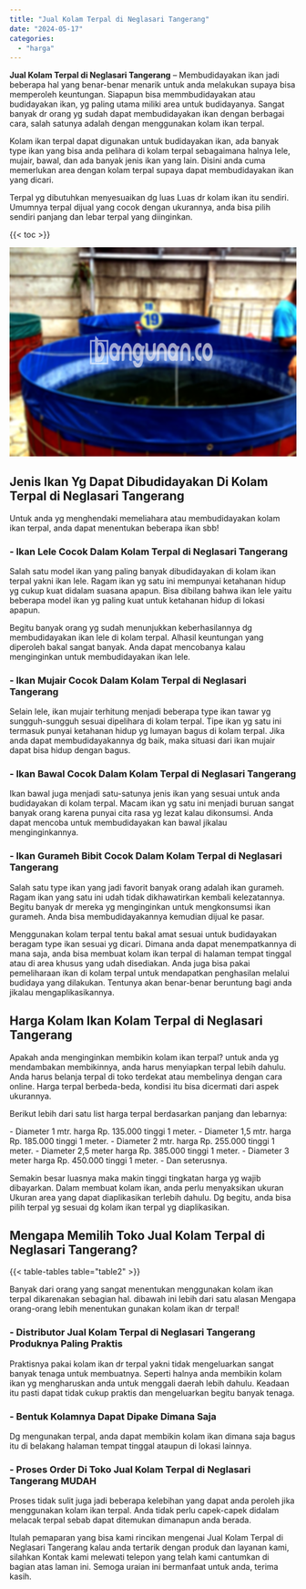 ```yaml
---
title: "Jual Kolam Terpal di Neglasari Tangerang"
date: "2024-05-17"
categories: 
  - "harga"
---
```


**Jual Kolam Terpal di Neglasari Tangerang** – Membudidayakan ikan jadi beberapa hal yang benar-benar menarik untuk anda melakukan supaya bisa memperoleh keuntungan. Siapapun bisa memmbudidayakan atau budidayakan ikan, yg paling utama miliki area untuk budidayanya. Sangat banyak dr orang yg sudah dapat membudidayakan ikan dengan berbagai cara, salah satunya adalah dengan menggunakan kolam ikan terpal.

Kolam ikan terpal dapat digunakan untuk budidayakan ikan, ada banyak type ikan yang bisa anda pelihara di kolam terpal sebagaimana halnya lele, mujair, bawal, dan ada banyak jenis ikan yang lain. Disini anda cuma memerlukan area dengan kolam terpal supaya dapat membudidayakan ikan yang dicari.

Terpal yg dibutuhkan menyesuaikan dg luas Luas dr kolam ikan itu sendiri. Umumnya terpal dijual yang cocok dengan ukurannya, anda bisa pilih sendiri panjang dan lebar terpal yang diinginkan.

{{< toc >}}

![Jual Kolam Terpal di Neglasari Tangerang](/images/jual-kolam-terpal-31.png)

## Jenis Ikan Yg Dapat Dibudidayakan Di Kolam Terpal di Neglasari Tangerang

Untuk anda yg menghendaki memeliahara atau membudidayakan kolam ikan terpal, anda dapat menentukan beberapa ikan sbb!

### \- Ikan Lele Cocok Dalam Kolam Terpal di Neglasari Tangerang

Salah satu model ikan yang paling banyak dibudidayakan di kolam ikan terpal yakni ikan lele. Ragam ikan yg satu ini mempunyai ketahanan hidup yg cukup kuat didalam suasana apapun. Bisa dibilang bahwa ikan lele yaitu beberapa model ikan yg paling kuat untuk ketahanan hidup di lokasi apapun.

Begitu banyak orang yg sudah menunjukkan keberhasilannya dg membudidayakan ikan lele di kolam terpal. Alhasil keuntungan yang diperoleh bakal sangat banyak. Anda dapat mencobanya kalau menginginkan untuk membudidayakan ikan lele.

### \- Ikan Mujair Cocok Dalam Kolam Terpal di Neglasari Tangerang

Selain lele, ikan mujair terhitung menjadi beberapa type ikan tawar yg sungguh-sungguh sesuai dipelihara di kolam terpal. Tipe ikan yg satu ini termasuk punyai ketahanan hidup yg lumayan bagus di kolam terpal. Jika anda dapat membudidayakannya dg baik, maka situasi dari ikan mujair dapat bisa hidup dengan bagus.

### \- Ikan Bawal Cocok Dalam Kolam Terpal di Neglasari Tangerang

Ikan bawal juga menjadi satu-satunya jenis ikan yang sesuai untuk anda budidayakan di kolam terpal. Macam ikan yg satu ini menjadi buruan sangat banyak orang karena punyai cita rasa yg lezat kalau dikonsumsi. Anda dapat mencoba untuk membudidayakan kan bawal jikalau menginginkannya.

### \- Ikan Gurameh Bibit Cocok Dalam Kolam Terpal di Neglasari Tangerang

Salah satu type ikan yang jadi favorit banyak orang adalah ikan gurameh. Ragam ikan yang satu ini udah tidak dikhawatirkan kembali kelezatannya. Begitu banyak dr mereka yg menginginkan untuk mengkonsumsi ikan gurameh. Anda bisa membudidayakannya kemudian dijual ke pasar.

Menggunakan kolam terpal tentu bakal amat sesuai untuk budidayakan beragam type ikan sesuai yg dicari. Dimana anda dapat menempatkannya di mana saja, anda bisa membuat kolam ikan terpal di halaman tempat tinggal atau di area khusus yang udah disediakan. Anda juga bisa pakai pemeliharaan ikan di kolam terpal untuk mendapatkan penghasilan melalui budidaya yang dilakukan. Tentunya akan benar-benar beruntung bagi anda jikalau mengaplikasikannya.

## Harga Kolam Ikan Kolam Terpal di Neglasari Tangerang

Apakah anda menginginkan membikin kolam ikan terpal? untuk anda yg mendambakan membikinnya, anda harus menyiapkan terpal lebih dahulu. Anda harus belanja terpal di toko terdekat atau membelinya dengan cara online. Harga terpal berbeda-beda, kondisi itu bisa dicermati dari aspek ukurannya.

Berikut lebih dari satu list harga terpal berdasarkan panjang dan lebarnya:

\- Diameter 1 mtr. harga Rp. 135.000 tinggi 1 meter. - Diameter 1,5 mtr. harga Rp. 185.000 tinggi 1 meter. - Diameter 2 mtr. harga Rp. 255.000 tinggi 1 meter. - Diameter 2,5 meter harga Rp. 385.000 tinggi 1 meter. - Diameter 3 meter harga Rp. 450.000 tinggi 1 meter. - Dan seterusnya.

Semakin besar luasnya maka makin tinggi tingkatan harga yg wajib dibayarkan. Dalam membuat kolam ikan, anda perlu menyaksikan ukuran Ukuran area yang dapat diaplikasikan terlebih dahulu. Dg begitu, anda bisa pilih terpal yg sesuai dg kolam ikan terpal yg diaplikasikan.

## Mengapa Memilih Toko Jual Kolam Terpal di Neglasari Tangerang?

{{< table-tables table="table2" >}}

Banyak dari orang yang sangat menentukan menggunakan kolam ikan terpal dikarenakan sebagian hal. dibawah ini lebih dari satu alasan Mengapa orang-orang lebih menentukan gunakan kolam ikan dr terpal!

### \- Distributor Jual Kolam Terpal di Neglasari Tangerang Produknya Paling Praktis

Praktisnya pakai kolam ikan dr terpal yakni tidak mengeluarkan sangat banyak tenaga untuk membuatnya. Seperti halnya anda membikin kolam ikan yg mengharuskan anda untuk menggali daerah lebih dahulu. Keadaan itu pasti dapat tidak cukup praktis dan mengeluarkan begitu banyak tenaga.

### \- Bentuk Kolamnya Dapat Dipake Dimana Saja

Dg mengunakan terpal, anda dapat membikin kolam ikan dimana saja bagus itu di belakang halaman tempat tinggal ataupun di lokasi lainnya.

### \- Proses Order Di Toko Jual Kolam Terpal di Neglasari Tangerang MUDAH

Proses tidak sulit juga jadi beberapa kelebihan yang dapat anda peroleh jika menggunakan kolam ikan terpal. Anda tidak perlu capek-capek didalam melacak terpal sebab dapat ditemukan dimanapun anda berada.

Itulah pemaparan yang bisa kami rincikan mengenai Jual Kolam Terpal di Neglasari Tangerang kalau anda tertarik dengan produk dan layanan kami, silahkan Kontak kami melewati telepon yang telah kami cantumkan di bagian atas laman ini. Semoga uraian ini bermanfaat untuk anda, terima kasih.
